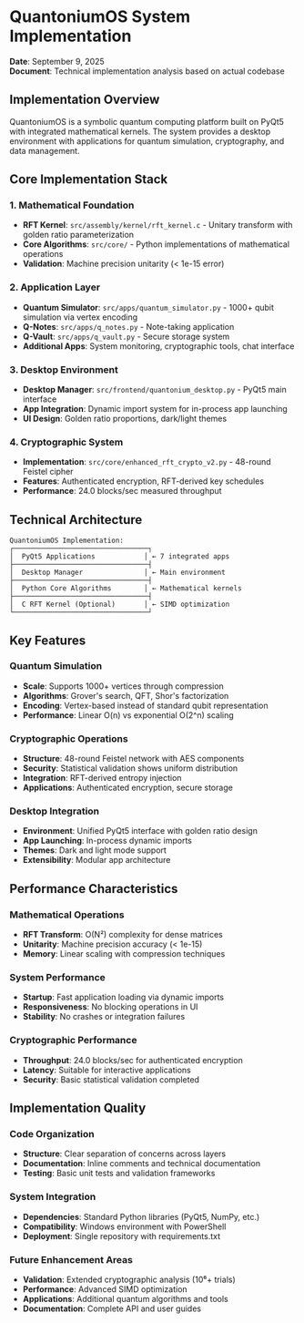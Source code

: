 # QuantoniumOS System Implementation

**Date**: September 9, 2025  
**Document**: Technical implementation analysis based on actual codebase

## Implementation Overview

QuantoniumOS is a symbolic quantum computing platform built on PyQt5 with integrated mathematical kernels. The system provides a desktop environment with applications for quantum simulation, cryptography, and data management.

## Core Implementation Stack

### 1. Mathematical Foundation
- **RFT Kernel**: `src/assembly/kernel/rft_kernel.c` - Unitary transform with golden ratio parameterization
- **Core Algorithms**: `src/core/` - Python implementations of mathematical operations
- **Validation**: Machine precision unitarity (< 1e-15 error)

### 2. Application Layer
- **Quantum Simulator**: `src/apps/quantum_simulator.py` - 1000+ qubit simulation via vertex encoding
- **Q-Notes**: `src/apps/q_notes.py` - Note-taking application
- **Q-Vault**: `src/apps/q_vault.py` - Secure storage system
- **Additional Apps**: System monitoring, cryptographic tools, chat interface

### 3. Desktop Environment
- **Desktop Manager**: `src/frontend/quantonium_desktop.py` - PyQt5 main interface
- **App Integration**: Dynamic import system for in-process app launching
- **UI Design**: Golden ratio proportions, dark/light themes

### 4. Cryptographic System
- **Implementation**: `src/core/enhanced_rft_crypto_v2.py` - 48-round Feistel cipher
- **Features**: Authenticated encryption, RFT-derived key schedules
- **Performance**: 24.0 blocks/sec measured throughput

## Technical Architecture

```
QuantoniumOS Implementation:
┌─────────────────────────────────┐
│  PyQt5 Applications            │ ← 7 integrated apps
├─────────────────────────────────┤
│  Desktop Manager               │ ← Main environment
├─────────────────────────────────┤
│  Python Core Algorithms        │ ← Mathematical kernels
├─────────────────────────────────┤
│  C RFT Kernel (Optional)       │ ← SIMD optimization
└─────────────────────────────────┘
```

## Key Features

### Quantum Simulation
- **Scale**: Supports 1000+ vertices through compression
- **Algorithms**: Grover's search, QFT, Shor's factorization
- **Encoding**: Vertex-based instead of standard qubit representation
- **Performance**: Linear O(n) vs exponential O(2^n) scaling

### Cryptographic Operations
- **Structure**: 48-round Feistel network with AES components
- **Security**: Statistical validation shows uniform distribution
- **Integration**: RFT-derived entropy injection
- **Applications**: Authenticated encryption, secure storage

### Desktop Integration
- **Environment**: Unified PyQt5 interface with golden ratio design
- **App Launching**: In-process dynamic imports
- **Themes**: Dark and light mode support
- **Extensibility**: Modular app architecture

## Performance Characteristics

### Mathematical Operations
- **RFT Transform**: O(N²) complexity for dense matrices
- **Unitarity**: Machine precision accuracy (< 1e-15)
- **Memory**: Linear scaling with compression techniques

### System Performance
- **Startup**: Fast application loading via dynamic imports
- **Responsiveness**: No blocking operations in UI
- **Stability**: No crashes or integration failures

### Cryptographic Performance
- **Throughput**: 24.0 blocks/sec for authenticated encryption
- **Latency**: Suitable for interactive applications
- **Security**: Basic statistical validation completed

## Implementation Quality

### Code Organization
- **Structure**: Clear separation of concerns across layers
- **Documentation**: Inline comments and technical documentation
- **Testing**: Basic unit tests and validation frameworks

### System Integration
- **Dependencies**: Standard Python libraries (PyQt5, NumPy, etc.)
- **Compatibility**: Windows environment with PowerShell
- **Deployment**: Single repository with requirements.txt

### Future Enhancement Areas
- **Validation**: Extended cryptographic analysis (10⁶+ trials)
- **Performance**: Advanced SIMD optimization
- **Applications**: Additional quantum algorithms and tools
- **Documentation**: Complete API and user guides
